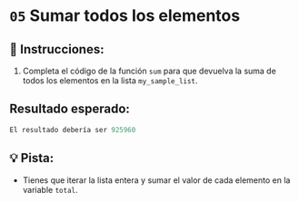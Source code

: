 
# `05` Sumar todos los elementos

## 📝 Instrucciones:

1. Completa el código de la función `sum` para que devuelva la suma de todos los elementos en la lista `my_sample_list`.

## Resultado esperado:

```py
El resultado debería ser 925960
```

## 💡 Pista:

+ Tienes que iterar la lista entera y sumar el valor de cada elemento en la variable `total`.